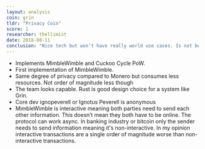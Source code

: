 ```yaml
---
layout: analysis
coin: grin
tldr: "Privacy Coin"
score: 1
researcher: thellimist
date: 2018-08-11
conclusion: "Nice tech but won’t have really world use cases. Is not better than Monero thus can’t win private transactions market."
---
```


- Implements MimbleWimble and Cuckoo Cycle PoW.
- First implementation of MimbleWimble. 
- Same degree of privacy compared to Monero but consumes less resources. Not order of magnitude less though
- The team looks capable. Rust is good design choice for a system like Grin. 
- Core dev ignopeverell or Ignotus Peverell is anonymous
- MimbleWimble is interactive meaning both parties need to send each other information. This doesn’t mean they both have to be online. The protocol can work async. In banking industry or bitcoin only the sender needs to send information meaning it's non-interactive. In my opinion interactive transactions are a single order of magnitude worse than non-interactive transactions.
